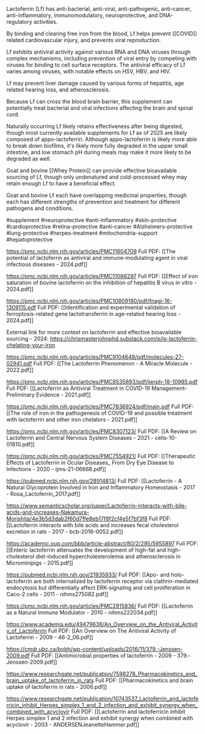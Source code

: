Lactoferrin (Lf) has anti-bacterial, anti-viral, anti-pathogenic, anti-cancer, anti-inflammatory, immunomodulatory, neuroprotective, and DNA-regulatory activities. 

By binding and clearing free iron from the blood, Lf helps prevent [[COVID]] related cardiovascular injury, and prevents viral reproduction.

Lf exhibits antiviral activity against various RNA and DNA viruses through complex mechanisms, including prevention of viral entry by competing with viruses for binding to cell surface receptors. The antiviral efficacy of Lf varies among viruses, with notable effects on HSV, HBV, and HIV.

Lf may prevent liver damage caused by various forms of hepatitis, age related hearing loss, and atherosclerosis.

Because Lf can cross the blood brain barrier, this supplement can potentially treat bacterial and viral infections affecting the brain and spinal cord.

Naturally occurring Lf likely retains effectiveness after being digested, though most currently available supplements for Lf as of 2025 are likely composed of appo-lactoferrin. Although appo-lactoferrin is likely more able to break down biofilms, it's likely more fully degraded in the upper small intestine, and low stomach pH during meals may make it more likely to be degraded as well.

Goat and bovine [[Whey Protein]] can provide effective bioavailable sourcing of Lf, though only undenatured and cold-processed whey may retain enough Lf to have a beneficial effect.

Goat and bovine Lf each have overlapping medicinal properties, though each has different strengths of prevention and treatment for different pathogens and conditions.

#supplement #neuroprotective #anti-inflammatory #skin-protective #cardioprotective #retina-protective #anti-cancer #Alzheimers-protective #lung-protective  #herpes-treatment  #mitochondria-support #hepatoprotective

https://pmc.ncbi.nlm.nih.gov/articles/PMC11604709
Full PDF: [[The potential of lactoferrin as antiviral and immune-modulating agent in viral infectious diseases - 2024.pdf]]

https://pmc.ncbi.nlm.nih.gov/articles/PMC11086297
Full PDF: [[Effect of iron saturation of bovine lactoferrin on the inhibition of hepatitis B virus in vitro - 2024.pdf]]

https://pmc.ncbi.nlm.nih.gov/articles/PMC10809180/pdf/fnagi-16-1309115.pdf
Full PDF: [[Identification and experimental validation of ferroptosis-related gene lactotransferrin in age-related hearing loss - 2024.pdf]]

External link for more context on lactoferrin and effective bioavailable sourcing - 2024:
https://chrismasterjohnphd.substack.com/p/is-lactoferrin-chelating-your-iron

https://pmc.ncbi.nlm.nih.gov/articles/PMC9104648/pdf/molecules-27-02941.pdf
Full PDF: [[The Lactoferrin Phenomenon - A Miracle Molecule - 2022.pdf]]

https://pmc.ncbi.nlm.nih.gov/articles/PMC8535893/pdf/ijerph-18-10985.pdf
Full PDF: [[Lactoferrin as Antiviral Treatment in COVID-19 Management- Preliminary Evidence - 2021.pdf]]

https://pmc.ncbi.nlm.nih.gov/articles/PMC7836924/pdf/main.pdf
Full PDF: [[The role of iron in the pathogenesis of COVID-19 and possible treatment with lactoferrin and other iron chelators - 2021.pdf]]

https://pmc.ncbi.nlm.nih.gov/articles/PMC8307123/
Full PDF: [[A Review on Lactoferrin and Central Nervous System Diseases - 2021 - cells-10-01810.pdf]]

https://pmc.ncbi.nlm.nih.gov/articles/PMC7554921/
Full PDF: [[Therapeutic Effects of Lactoferrin in Ocular Diseases_ From Dry Eye Disease to Infections - 2020 - ijms-21-06668.pdf]]

https://pubmed.ncbi.nlm.nih.gov/28914813/
Full PDF: [[Lactoferrin - A Natural Glycoprotein Involved in Iron and Inflammatory Homeostasis - 2017 - Rosa_Lactoferrin_2017.pdf]]

https://www.semanticscholar.org/paper/Lactoferrin-interacts-with-bile-acids-and-increases-Nakamura-Morishita/4e3b5d3dab2f60d7ffe8eb17f8f2cf4e5f7bf3f8
Full PDF: [[Lactoferrin interacts with bile acids and increases fecal cholesterol excretion in rats - 2017 - bcb-2016-0052.pdf]]

https://academic.oup.com/bbb/article-abstract/80/2/295/5955897
Full PDF: [[Enteric lactoferrin attenuates the development of high-fat and high-cholesterol diet-induced hypercholesterolemia and atherosclerosis in Microminipigs - 2015.pdf]]

https://pubmed.ncbi.nlm.nih.gov/21935933/
Full PDF: [[Apo- and holo-lactoferrin are both internalized by lactoferrin receptor via clathrin-mediated endocytosis but differentially affect ERK-signaling and cell proliferation in Caco-2 cells - 2011 - nihms275082.pdf]]

https://pmc.ncbi.nlm.nih.gov/articles/PMC2915836/
Full PDF: [[Lactoferrin as a Natural Immune Modulator - 2010 - nihms222034.pdf]]

https://www.academia.edu/49479636/An_Overview_on_the_Antiviral_Activity_of_Lactoferrin
Full PDF: [[An Overview on The Antiviral Activity of Lactoferrin - 2009 - 46-2_06.pdf]]

https://cmdr.ubc.ca/bobh/wp-content/uploads/2016/11/379.-Jenssen-2009.pdf
Full PDF: [[Antimicrobial properties of lactoferrin - 2009 - 379.-Jenssen-2009.pdf]]

https://www.researchgate.net/publication/7598278_Pharmacokinetics_and_brain_uptake_of_lactoferrin_in_rats
Full PDF: [[Pharmacokinetics and brain uptake of lactoferrin in rats - 2006.pdf]]

https://www.researchgate.net/publication/10743537_Lactoferrin_and_lactoferricin_inhibit_Herpes_simplex_1_and_2_infection_and_exhibit_synergy_when_combined_with_acyclovir
Full PDF: [[Lactoferrin and lactoferricin inhibit Herpes simplex 1 and 2 infection and exhibit synergy when combined with acyclovir - 2003 - ANDERSENJeanetteHammer.pdf]]
